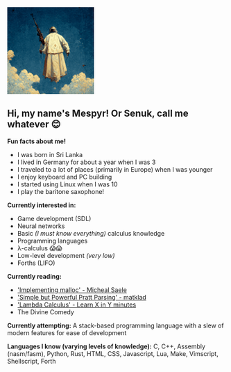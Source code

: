 <img src="profile.png" width="200" height="200">

## Hi, my name's Mespyr! Or Senuk, call me whatever 😊

**Fun facts about me!**
- I was born in Sri Lanka
- I lived in Germany for about a year when I was 3
- I traveled to a lot of places (primarily in Europe) when I was younger
- I enjoy keyboard and PC building
- I started using Linux when I was 10
- I play the baritone saxophone!

**Currently interested in:**
- Game development (SDL)
- Neural networks
- Basic _(I must know everything)_ calculus knowledge
- Programming languages
- λ-calculus 😱😱
- Low-level development _(very low)_
- Forths (LIFO)

**Currently reading:**
- ['Implementing malloc' - Micheal Saele](https://moss.cs.iit.edu/cs351/slides/slides-malloc.pdf)
- ['Simple but Powerful Pratt Parsing' - matklad](https://matklad.github.io/2020/04/13/simple-but-powerful-pratt-parsing.html)
- ['Lambda Calculus' - Learn X in Y minutes](https://learnxinyminutes.com/docs/lambda-calculus/)
- The Divine Comedy

**Currently attempting:** A stack-based programming language with a slew of modern features for ease of development

**Languages I know (varying levels of knowledge):** C, C++, Assembly (nasm/fasm), Python, Rust, HTML, CSS, Javascript, Lua, Make, Vimscript, Shellscript, Forth
